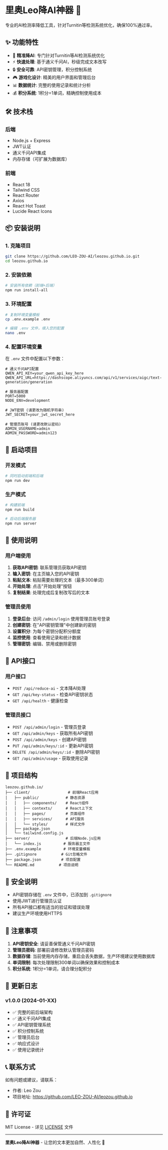 # 里奥Leo降AI神器 🚀

专业的AI检测率降低工具，针对Turnitin等检测系统优化，确保100%通过率。

## ✨ 功能特性

- 🎯 **精准降AI**: 专门针对Turnitin等AI检测系统优化
- ⚡ **快速处理**: 基于通义千问AI，秒级完成文本改写
- 🔒 **安全可靠**: API密钥管理，积分控制系统
- 🎮 **游戏化设计**: 精美的用户界面和管理后台
- 📊 **数据统计**: 完整的使用记录和统计分析
- 💰 **积分系统**: 1积分=1单词，精确控制使用成本

## 🛠️ 技术栈

### 后端
- Node.js + Express
- JWT认证
- 通义千问API集成
- 内存存储（可扩展为数据库）

### 前端
- React 18
- Tailwind CSS
- React Router
- Axios
- React Hot Toast
- Lucide React Icons

## 📦 安装说明

### 1. 克隆项目
```bash
git clone https://github.com/LEO-ZOU-AI/leozou.github.io.git
cd leozou.github.io
```

### 2. 安装依赖
```bash
# 安装所有依赖（前端+后端）
npm run install-all
```

### 3. 环境配置
```bash
# 复制环境变量模板
cp .env.example .env

# 编辑 .env 文件，填入您的配置
nano .env
```

### 4. 配置环境变量
在 `.env` 文件中配置以下参数：

```env
# 通义千问API配置
QWEN_API_KEY=your_qwen_api_key_here
QWEN_API_URL=https://dashscope.aliyuncs.com/api/v1/services/aigc/text-generation/generation

# 服务器配置
PORT=5000
NODE_ENV=development

# JWT密钥 (请更改为随机字符串)
JWT_SECRET=your_jwt_secret_here

# 管理员账号 (请更改默认密码)
ADMIN_USERNAME=admin
ADMIN_PASSWORD=admin123
```

## 🚀 启动项目

### 开发模式
```bash
# 同时启动前端和后端
npm run dev
```

### 生产模式
```bash
# 构建前端
npm run build

# 启动后端服务器
npm run server
```

## 📖 使用说明

### 用户端使用

1. **获取API密钥**: 联系管理员获取API密钥
2. **输入密钥**: 在主页输入您的API密钥
3. **粘贴文本**: 粘贴需要处理的文本（最多300单词）
4. **开始处理**: 点击"开始处理"按钮
5. **复制结果**: 处理完成后复制改写后的文本

### 管理员使用

1. **登录后台**: 访问 `/admin/login` 使用管理员账号登录
2. **创建密钥**: 在"API密钥管理"中创建新的密钥
3. **设置积分**: 为每个密钥分配积分额度
4. **监控使用**: 查看使用记录和统计数据
5. **管理密钥**: 编辑、禁用或删除密钥

## 🔧 API接口

### 用户接口

- `POST /api/reduce-ai` - 文本降AI处理
- `GET /api/key-status` - 检查API密钥状态
- `GET /api/health` - 健康检查

### 管理员接口

- `POST /api/admin/login` - 管理员登录
- `GET /api/admin/keys` - 获取所有API密钥
- `POST /api/admin/keys` - 创建API密钥
- `PUT /api/admin/keys/:id` - 更新API密钥
- `DELETE /api/admin/keys/:id` - 删除API密钥
- `GET /api/admin/usage` - 获取使用记录

## 📁 项目结构

```
leozou.github.io/
├── client/                 # 前端React应用
│   ├── public/            # 静态资源
│   │   ├── components/    # React组件
│   │   ├── contexts/      # React上下文
│   │   ├── pages/         # 页面组件
│   │   ├── services/      # API服务
│   │   └── styles/        # 样式文件
│   ├── package.json
│   └── tailwind.config.js
├── server/                # 后端Node.js应用
│   └── index.js          # 服务器主文件
├── .env.example          # 环境变量模板
├── .gitignore           # Git忽略文件
├── package.json         # 项目配置
└── README.md           # 项目说明
```

## 🔐 安全说明

- API密钥存储在 `.env` 文件中，已添加到 `.gitignore`
- 使用JWT进行管理员认证
- 所有API接口都有适当的验证和错误处理
- 建议生产环境使用HTTPS

## 🚨 注意事项

1. **API密钥安全**: 请妥善保管通义千问API密钥
2. **管理员密码**: 部署前请修改默认管理员密码
3. **数据存储**: 当前使用内存存储，重启会丢失数据，生产环境建议使用数据库
4. **单词限制**: 每次处理限制300单词以确保效果和控制成本
5. **积分系统**: 1积分=1单词，请合理分配积分

## 🔄 更新日志

### v1.0.0 (2024-01-XX)
- ✅ 完整的前后端架构
- ✅ 通义千问API集成
- ✅ API密钥管理系统
- ✅ 积分控制系统
- ✅ 管理员后台
- ✅ 响应式设计
- ✅ 使用记录统计

## 📞 联系方式

如有问题或建议，请联系：
- 作者: Leo Zou
- 项目地址: https://github.com/LEO-ZOU-AI/leozou.github.io

## 📄 许可证

MIT License - 详见 [LICENSE](LICENSE) 文件

---

**里奥Leo降AI神器** - 让您的文本更加自然、人性化 🎯